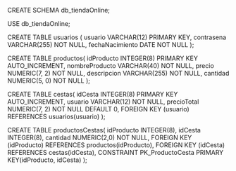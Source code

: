 CREATE SCHEMA db_tiendaOnline;

USE db_tiendaOnline;

CREATE TABLE usuarios (
	usuario VARCHAR(12) PRIMARY KEY,
    contrasena VARCHAR(255) NOT NULL,
    fechaNacimiento DATE NOT NULL
);

CREATE TABLE productos(
	idProducto INTEGER(8) PRIMARY KEY AUTO_INCREMENT,
    nombreProducto VARCHAR(40) NOT NULL,
    precio NUMERIC(7, 2) NOT NULL,
    descripcion VARCHAR(255) NOT NULL,
    cantidad NUMERIC(5, 0) NOT NULL
);

CREATE TABLE cestas(
	idCesta INTEGER(8) PRIMARY KEY AUTO_INCREMENT,
    usuario VARCHAR(12) NOT NULL,
    precioTotal NUMERIC(7, 2) NOT NULL DEFAULT 0,
    FOREIGN KEY (usuario) REFERENCES usuarios(usuario)
);

CREATE TABLE productosCestas(
	idProducto INTEGER(8),
    idCesta INTEGER(8),
    cantidad NUMERIC(2,0) NOT NULL,
    FOREIGN KEY (idProducto) REFERENCES productos(idProducto),
    FOREIGN KEY (idCesta) REFERENCES cestas(idCesta),
    CONSTRAINT PK_ProductoCesta PRIMARY KEY(idProducto, idCesta)
);